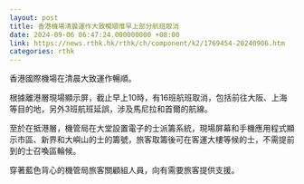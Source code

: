 ```yaml
---
layout: post
title: 香港機場清晨運作大致暢順惟早上部分航班取消
date: 2024-09-06 06:47:24.000000000 +08:00
link: https://news.rthk.hk/rthk/ch/component/k2/1769454-20240906.htm
categories: rthk
---
```


香港國際機場在清晨大致運作暢順。

根據離港層現場顯示屏，截止早上10時，有16班航班取消，包括前往大阪、上海等目的地，另外3班航班延誤，涉及馬尼拉和首爾的航線。

至於在抵港層，機管局在大堂設置電子的士派籌系統，現場屏幕和手機應用程式顯示市區、新界和大嶼山的士的籌號，旅客取籌後可在客運大樓等候的士，不需提前到的士召喚區輪候。

穿著藍色背心的機管局旅客關顧組人員，向有需要旅客提供支援。
